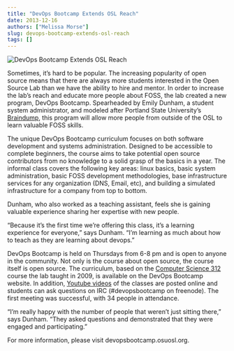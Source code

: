 ```yaml
---
title: "DevOps Bootcamp Extends OSL Reach"
date: 2013-12-16
authors: ["Melissa Morse"]
slug: devops-bootcamp-extends-osl-reach
tags: []
---
```


![DevOps Bootcamp Extends OSL Reach](/images/dobc-extends-osl-reach.jpg)

Sometimes, it’s hard to be popular. The increasing popularity of open source means that there are always more students
interested in the Open Source Lab than we have the ability to hire and mentor. In order to increase the lab’s reach and
educate more people about FOSS, the lab created a new program, DevOps Bootcamp. Spearheaded by Emily Dunham, a student
system administrator, and modeled after Portland State University’s
[Braindump](http://braindump.cat.pdx.edu/braindump/), this program will allow more people from outside of the OSL to
learn valuable FOSS skills.

The unique DevOps Bootcamp curriculum focuses on both software development and systems administration. Designed to be
accessible to complete beginners, the course aims to take potential open source contributors from no knowledge to a
solid grasp of the basics in a year. The informal class covers the following key areas: linux basics, basic system
administration, basic FOSS development methodologies, base infrastructure services for any organization (DNS, Email,
etc), and building a simulated infrastructure for a company from top to bottom.

Dunham, who also worked as a teaching assistant, feels she is gaining valuable experience sharing her expertise with new
people.

“Because it’s the first time we’re offering this class, it’s a learning experience for everyone,” says Dunham. “I’m
learning as much about how to teach as they are learning about devops.”

DevOps Bootcamp is held on Thursdays from 6-8 pm and is open to anyone in the community. Not only is the course about
open source, the course itself is open source. The curriculum, based on the [Computer Science 312](/students/cs312/)
course the lab taught in 2009, is available on the DevOps Bootcamp website. In addition,
[Youtube videos](http://www.youtube.com/playlist?list=PLqzbgtiNz4A7mrOdSWNICSbYuJOG4j4yW&feature=mh_lolz) of the classes
are posted online and students can ask questions on IRC (#devopsbootcamp on freenode). The first meeting was successful,
with 34 people in attendance.

“I’m really happy with the number of people that weren’t just sitting there,” says Dunham. “They asked questions and
demonstrated that they were engaged and participating.”

For more information, please visit devopsbootcamp.osuosl.org.
